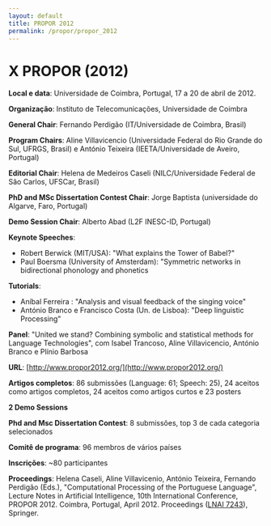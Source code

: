 ```yaml
---
layout: default
title: PROPOR 2012
permalink: /propor/propor_2012
---
```


# X PROPOR (2012)

__Local e data__: Universidade de Coimbra, Portugal, 17 a 20 de abril de 2012.

__Organização__: Instituto de Telecomunicações, Universidade de Coimbra

__General Chair__: Fernando Perdigão (IT/Universidade de Coimbra, Brasil)

__Program Chairs__: Aline Villavicencio (Universidade Federal do Rio Grande do Sul, UFRGS, Brasil) e António Teixeira (IEETA/Universidade de Aveiro, Portugal)

__Editorial Chair__: Helena de Medeiros Caseli (NILC/Universidade Federal de São Carlos, UFSCar, Brasil)

__PhD and MSc Dissertation Contest Chair__: Jorge Baptista (universidade do Algarve, Faro, Portugal)

__Demo Session Chair__: Alberto Abad (L2F INESC-ID, Portugal)

__Keynote Speeches__:

* Robert Berwick (MIT/USA): "What explains the Tower of Babel?"
* Paul Boersma (University of Amsterdam): "Symmetric networks in bidirectional phonology and phonetics

__Tutorials__:

* Aníbal Ferreira : "Analysis and visual feedback of the singing voice"
* António Branco e Francisco Costa (Un. de Lisboa): "Deep linguistic Processing"

__Panel__: "United we stand? Combining symbolic and statistical methods for Language Technologies", com Isabel Trancoso, Aline Villavicencio, António Branco e Plínio Barbosa

__URL__: [http://www.propor2012.org/](http://www.propor2012.org/)

__Artigos completos__: 86 submissões (Language: 61; Speech: 25), 24 aceitos como artigos completos, 24 aceitos como artigos curtos e 23 posters

__2 Demo Sessions__

__Phd and Msc Dissertation Contest__: 8 submissões, top 3 de cada categoria selecionados

__Comitê de programa__: 96 membros de vários países

__Inscrições__: ~80 participantes

__Proceedings__: Helena Caseli, Aline Villavicenio, António Teixeira, Fernando Perdigão (Eds.), "Computational Processing of the Portuguese Language", Lecture Notes in Artificial Intelligence, 10th International Conference, PROPOR 2012. Coimbra, Portugal, April 2012. Proceedings ([LNAI 7243](http://www.springer.com/computer/ai/book/978-3-642-28884-5)), Springer.

